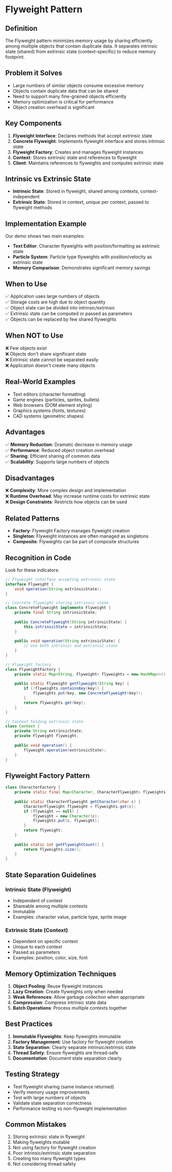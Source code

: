 # Flyweight Pattern

## Definition
The Flyweight pattern minimizes memory usage by sharing efficiently among multiple objects that contain duplicate data. It separates intrinsic state (shared) from extrinsic state (context-specific) to reduce memory footprint.

## Problem it Solves
- Large numbers of similar objects consume excessive memory
- Objects contain duplicate data that can be shared
- Need to support many fine-grained objects efficiently
- Memory optimization is critical for performance
- Object creation overhead is significant

## Key Components
1. **Flyweight Interface**: Declares methods that accept extrinsic state
2. **Concrete Flyweight**: Implements flyweight interface and stores intrinsic state
3. **Flyweight Factory**: Creates and manages flyweight instances
4. **Context**: Stores extrinsic state and references to flyweight
5. **Client**: Maintains references to flyweights and computes extrinsic state

## Intrinsic vs Extrinsic State
- **Intrinsic State**: Stored in flyweight, shared among contexts, context-independent
- **Extrinsic State**: Stored in context, unique per context, passed to flyweight methods

## Implementation Example
Our demo shows two main examples:
- **Text Editor**: Character flyweights with position/formatting as extrinsic state
- **Particle System**: Particle type flyweights with position/velocity as extrinsic state
- **Memory Comparison**: Demonstrates significant memory savings

## When to Use
✅ Application uses large numbers of objects  
✅ Storage costs are high due to object quantity  
✅ Object state can be divided into intrinsic/extrinsic  
✅ Extrinsic state can be computed or passed as parameters  
✅ Objects can be replaced by few shared flyweights  

## When NOT to Use
❌ Few objects exist  
❌ Objects don't share significant state  
❌ Extrinsic state cannot be separated easily  
❌ Application doesn't create many objects  

## Real-World Examples
- Text editors (character formatting)
- Game engines (particles, sprites, bullets)
- Web browsers (DOM element styling)
- Graphics systems (fonts, textures)
- CAD systems (geometric shapes)

## Advantages
✅ **Memory Reduction**: Dramatic decrease in memory usage  
✅ **Performance**: Reduced object creation overhead  
✅ **Sharing**: Efficient sharing of common data  
✅ **Scalability**: Supports large numbers of objects  

## Disadvantages
❌ **Complexity**: More complex design and implementation  
❌ **Runtime Overhead**: May increase runtime costs for extrinsic state  
❌ **Design Constraints**: Restricts how objects can be used  

## Related Patterns
- **Factory**: Flyweight Factory manages flyweight creation
- **Singleton**: Flyweight instances are often managed as singletons
- **Composite**: Flyweights can be part of composite structures

## Recognition in Code
Look for these indicators:
```java
// Flyweight interface accepting extrinsic state
interface Flyweight {
    void operation(String extrinsicState);
}

// Concrete flyweight storing intrinsic state
class ConcreteFlyweight implements Flyweight {
    private final String intrinsicState;
    
    public ConcreteFlyweight(String intrinsicState) {
        this.intrinsicState = intrinsicState;
    }
    
    public void operation(String extrinsicState) {
        // Use both intrinsic and extrinsic state
    }
}

// Flyweight factory
class FlyweightFactory {
    private static Map<String, Flyweight> flyweights = new HashMap<>();
    
    public static Flyweight getFlyweight(String key) {
        if (!flyweights.containsKey(key)) {
            flyweights.put(key, new ConcreteFlyweight(key));
        }
        return flyweights.get(key);
    }
}

// Context holding extrinsic state
class Context {
    private String extrinsicState;
    private Flyweight flyweight;
    
    public void operation() {
        flyweight.operation(extrinsicState);
    }
}
```

## Flyweight Factory Pattern
```java
class CharacterFactory {
    private static final Map<Character, CharacterFlyweight> flyweights = new HashMap<>();
    
    public static CharacterFlyweight getCharacter(char c) {
        CharacterFlyweight flyweight = flyweights.get(c);
        if (flyweight == null) {
            flyweight = new Character(c);
            flyweights.put(c, flyweight);
        }
        return flyweight;
    }
    
    public static int getFlyweightCount() {
        return flyweights.size();
    }
}
```

## State Separation Guidelines
### Intrinsic State (Flyweight)
- Independent of context
- Shareable among multiple contexts
- Immutable
- Examples: character value, particle type, sprite image

### Extrinsic State (Context)
- Dependent on specific context
- Unique to each context
- Passed as parameters
- Examples: position, color, size, font

## Memory Optimization Techniques
1. **Object Pooling**: Reuse flyweight instances
2. **Lazy Creation**: Create flyweights only when needed
3. **Weak References**: Allow garbage collection when appropriate
4. **Compression**: Compress intrinsic state data
5. **Batch Operations**: Process multiple contexts together

## Best Practices
1. **Immutable Flyweights**: Keep flyweights immutable
2. **Factory Management**: Use factory for flyweight creation
3. **State Separation**: Clearly separate intrinsic/extrinsic state
4. **Thread Safety**: Ensure flyweights are thread-safe
5. **Documentation**: Document state separation clearly

## Testing Strategy
- Test flyweight sharing (same instance returned)
- Verify memory usage improvements
- Test with large numbers of objects
- Validate state separation correctness
- Performance testing vs non-flyweight implementation

## Common Mistakes
1. Storing extrinsic state in flyweight
2. Making flyweights mutable
3. Not using factory for flyweight creation
4. Poor intrinsic/extrinsic state separation
5. Creating too many flyweight types
6. Not considering thread safety 